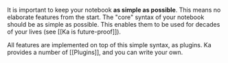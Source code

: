 It is important to keep your notebook **as simple as possible**. This means no elaborate features from the start. The "core" syntax of your notebook should be as simple as possible. This enables them to be used for decades of your lives (see [[Ka is future-proof]]).

All features are implemented on top of this simple syntax, as plugins. Ka provides a number of [[Plugins]], and you can write your own.